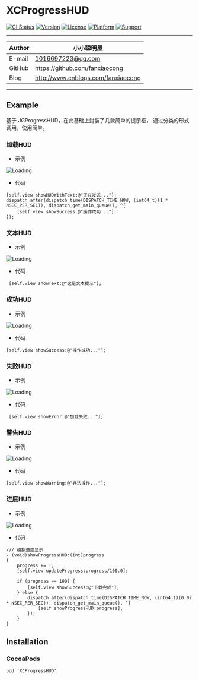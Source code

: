 # XCProgressHUD

[![CI Status](https://img.shields.io/travis/fanxiaocong/XCProgressHUD.svg?style=flat)](https://travis-ci.org/fanxiaocong/XCProgressHUD)
[![Version](https://img.shields.io/cocoapods/v/XCProgressHUD.svg?style=flat)](https://cocoapods.org/pods/XCProgressHUD)
[![License](https://img.shields.io/badge/license-MIT-green.svg?style=flat)](https://cocoapods.org/pods/XCProgressHUD)
[![Platform](https://img.shields.io/badge/platform-iOS-green.svg?style=flat)](https://cocoapods.org/pods/XCProgressHUD)
[![Support](https://img.shields.io/badge/support-iOS%209%2B%20-green.svg?style=flat)](https://www.apple.com/nl/ios/)&nbsp;

***
|Author|小小聪明屋|
|---|---|
|E-mail|1016697223@qq.com|
|GitHub|https://github.com/fanxiaocong|
|Blog|http://www.cnblogs.com/fanxiaocong|
***


## Example
基于 JGProgressHUD，在此基础上封装了几款简单的提示框， 通过分类的形式调用，使用简单。

### 加载HUD
- 示例

![Loading](Example/Screenshots/hud_loading.gif)

- 代码

```objc
[self.view showHUDWithText:@"正在发送..."];
dispatch_after(dispatch_time(DISPATCH_TIME_NOW, (int64_t)(1 * NSEC_PER_SEC)), dispatch_get_main_queue(), ^{
	[self.view showSuccess:@"操作成功..."];
});
```
### 文本HUD
- 示例

![Loading](Example/Screenshots/hud_text.gif)

- 代码

```objc
 [self.view showText:@"这是文本提示"];
```
### 成功HUD
- 示例

![Loading](Example/Screenshots/hud_success.gif)

- 代码

```objc
[self.view showSuccess:@"操作成功..."];
```
### 失败HUD
- 示例

![Loading](Example/Screenshots/hud_failure.gif)

- 代码

```objc
 [self.view showError:@"加载失败..."];
```
### 警告HUD
- 示例

![Loading](Example/Screenshots/hud_warning.gif)

- 代码

```objc
[self.view showWarning:@"非法操作..."];
```
### 进度HUD
- 示例

![Loading](Example/Screenshots/hud_progress.gif)

- 代码

```objc
/// 模拟进度显示
- (void)showProgressHUD:(int)progress
{
    progress += 1;
    [self.view updateProgress:progress/100.0];
    
    if (progress == 100) {
        [self.view showSuccess:@"下载完成"];
    } else {
        dispatch_after(dispatch_time(DISPATCH_TIME_NOW, (int64_t)(0.02 * NSEC_PER_SEC)), dispatch_get_main_queue(), ^{
            [self showProgressHUD:progress];
        });
    }
}
```



## Installation

### CocoaPods
```objc
pod 'XCProgressHUD'
```
